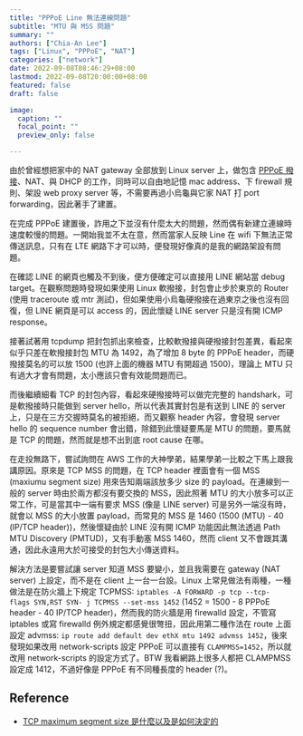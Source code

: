 ```yaml
---
title: "PPPoE Line 無法連線問題"
subtitle: "MTU 與 MSS 問題"
summary: ""
authors: ["Chia-An Lee"]
tags: ["Linux", "PPPoE", "NAT"]
categories: ["network"]
date: 2022-09-08T08:46:29+08:00
lastmod: 2022-09-08T20:00:00+08:00
featured: false
draft: false

image:
  caption: ""
  focal_point: ""
  preview_only: false

---
```


由於曾經想把家中的 NAT gateway 全部放到 Linux server 上，做包含 [PPPoE 撥接](../network_linux_pppoe)、NAT、與 DHCP 的工作，同時可以自由地記憶 mac address、下 firewall 規則、架設 web proxy server 等，不需要再過小烏龜與它家 NAT 打 port forwarding，因此著手了建置。

在完成 PPPoE 建置後，詐用之下並沒有什麼太大的問題，然而偶有新建立連線時速度較慢的問題。一開始我並不太在意，然而當家人反映 Line 在 wifi 下無法正常傳送訊息，只有在 LTE 網路下才可以時，便發現好像真的是我的網路架設有問題。

在確認 LINE 的網頁也觸及不到後，便方便確定可以直接用 LINE 網站當 debug target。在觀察問題時發現如果使用 Linux 軟撥接，封包會止步於東京的 Router (使用 traceroute 或 mtr 測試)，但如果使用小烏龜硬撥接在過東京之後也沒有回復，但 LINE 網頁是可以 access 的，因此懷疑 LINE server 只是沒有開 ICMP response。

接著試著用 tcpdump 把封包抓出來檢查，比較軟撥接與硬撥接封包差異，看起來似乎只差在軟撥接封包 MTU 為 1492，為了增加 8 byte 的 PPPoE header，而硬撥接莫名的可以放 1500 (也許上面的機器 MTU 有開超過 1500)，理論上 MTU 只有過大才會有問題，太小應該只會有效能問題而已。

而後繼續細看 TCP 的封包內容，看起來硬撥接時可以做完完整的 handshark，可是軟撥接時只能做到 server hello，所以代表其實封包是有送到 LINE 的 server 上，只是在三方交握時莫名的被拒絕，而又觀察 header 內容，會發現 server hello 的 sequence number 會出錯，除錯到此懷疑要馬是 MTU 的問題，要馬就是 TCP 的問題，然而就是想不出到底 root cause 在哪。

在走投無路下，嘗試詢問在 AWS 工作的大神學弟，結果學弟一比較之下馬上跟我講原因。原來是 TCP MSS 的問題，在 TCP header 裡面會有一個 MSS (maxiumu segment size) 用來告知兩端該放多少 size 的 payload。在連線到一般的 server 時由於兩方都沒有要交換的 MSS，因此照著 MTU 的大小放多可以正常工作，可是當其中一端有要求 MSS (像是 LINE server) 可是另外一端沒有時，就會以 MSS 的大小放置 payload，而常見的 MSS 是 1460 (1500 (MTU) - 40 (IP/TCP header))，然後懷疑由於 LINE 沒有開 ICMP 功能因此無法透過 Path MTU Discovery (PMTUD)，又有手動塞 MSS 1460，然而 client 又不會跟其溝通，因此永遠用大於可接受的封包大小傳送資料。

解決方法是要嘗試讓 server 知道 MSS 要變小，並且我需要在 gateway (NAT server) 上設定，而不是在 client 上一台一台設。Linux 上常見做法有兩種，一種做法是在防火牆上下規定 TCPMSS: `iptables -A FORWARD -p tcp --tcp-flags SYN,RST SYN- j TCPMSS --set-mss 1452` (1452 = 1500 - 8 PPPoE header - 40 IP/TCP header)，然而我的防火牆是用 firewalld 設定，不管寫 iptables 或寫 firewalld 例外規定都感覺很彆扭，因此用第二種作法在 route 上面設定 advmss: `ip route add default dev ethX mtu 1492 advmss 1452`，後來發現如果改用 network-scripts 設定 PPPoE 可以直接有 `CLAMPMSS=1452`，所以就改用 network-scripts 的設定方式了。BTW 我看網路上很多人都把 CLAMPMSS 設定成 1412，不過好像是 PPPoE 有不同種長度的 header (?)。

## Reference

- [TCP maximum segment size 是什麼以及是如何決定的](https://medium.com/fcamels-notes/tcp-maximum-segment-size-%E6%98%AF%E4%BB%80%E9%BA%BC%E4%BB%A5%E5%8F%8A%E6%98%AF%E5%A6%82%E4%BD%95%E6%B1%BA%E5%AE%9A%E7%9A%84-b5fd9005702e)
